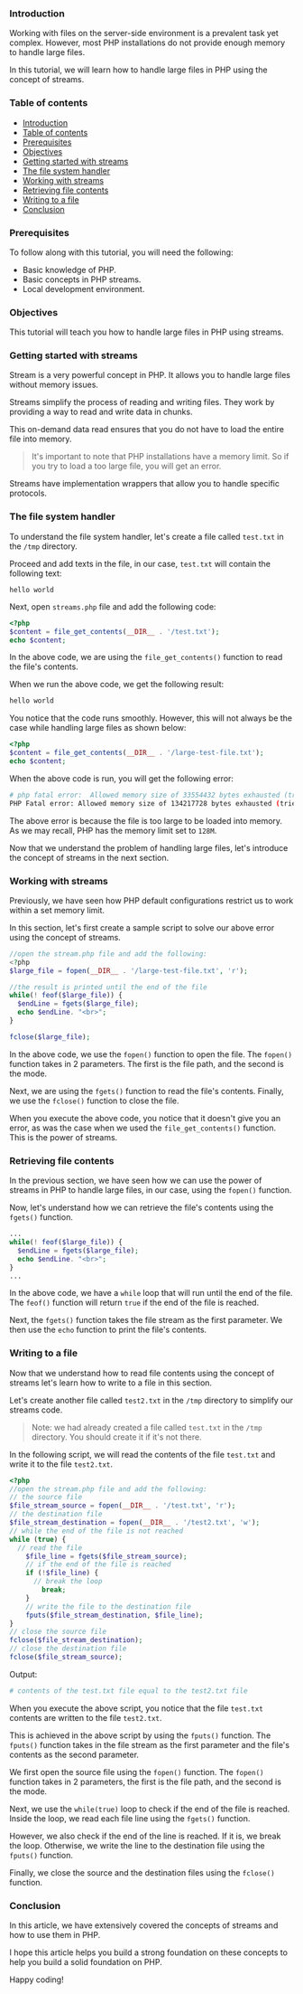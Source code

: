 ### Introduction
Working with files on the server-side environment is a prevalent task yet complex. However, most PHP installations do not provide enough memory to handle large files.

In this tutorial, we will learn how to handle large files in PHP using the concept of streams.

### Table of contents
- [Introduction](#introduction)
- [Table of contents](#table-of-contents)
- [Prerequisites](#prerequisites)
- [Objectives](#objectives)
- [Getting started with streams](#getting-started-with-streams)
- [The file system handler](#the-file-system-handler)
- [Working with streams](#working-with-streams)
- [Retrieving file contents](#retrieving-file-contents)
- [Writing to a file](#writing-to-a-file)
- [Conclusion](#conclusion)

### Prerequisites
To follow along with this tutorial, you will need the following:
- Basic knowledge of PHP.
- Basic concepts in PHP streams.
- Local development environment.

### Objectives
This tutorial will teach you how to handle large files in PHP using streams.

### Getting started with streams
Stream is a very powerful concept in PHP. It allows you to handle large files without memory issues.

Streams simplify the process of reading and writing files. They work by providing a way to read and write data in chunks.

This on-demand data read ensures that you do not have to load the entire file into memory.

> It's important to note that PHP installations have a memory limit. So if you try to load a too large file, you will get an error.

Streams have implementation wrappers that allow you to handle specific protocols.

### The file system handler
To understand the file system handler, let's create a file called `test.txt` in the `/tmp` directory.

Proceed and add texts in the file, in our case, `test.txt` will contain the following text:
```text
hello world
```

Next, open `streams.php` file and add the following code:
```php
<?php
$content = file_get_contents(__DIR__ . '/test.txt');
echo $content;
```

In the above code, we are using the `file_get_contents()` function to read the file's contents.

When we run the above code, we get the following result:
```bash
hello world
```

You notice that the code runs smoothly. However, this will not always be the case while handling large files as shown below:

```php
<?php
$content = file_get_contents(__DIR__ . '/large-test-file.txt');
echo $content;
```

When the above code is run, you will get the following error:
```bash
# php fatal error:  Allowed memory size of 33554432 bytes exhausted (tried to allocate 524288 bytes) in /tmp/streams.php on line 3
PHP Fatal error: Allowed memory size of 134217728 bytes exhausted (tried to allocate 1048576000 bytes)
```

The above error is because the file is too large to be loaded into memory. As we may recall, PHP has the memory limit set to `128M`.

Now that we understand the problem of handling large files, let's introduce the concept of streams in the next section.

### Working with streams
Previously, we have seen how PHP default configurations restrict us to work within a set memory limit.

In this section, let's first create a sample script to solve our above error using the concept of streams.
```php
//open the stream.php file and add the following:
<?php
$large_file = fopen(__DIR__ . '/large-test-file.txt', 'r');

//the result is printed until the end of the file
while(! feof($large_file)) {
  $endLine = fgets($large_file);
  echo $endLine. "<br>";
}

fclose($large_file);

```

In the above code, we use the `fopen()` function to open the file. The `fopen()` function takes in 2 parameters. The first is the file path, and the second is the mode.

Next, we are using the `fgets()` function to read the file's contents.
Finally, we use the `fclose()` function to close the file.

When you execute the above code, you notice that it doesn't give you an error, as was the case when we used the `file_get_contents()` function. This is the power of streams.

### Retrieving file contents
In the previous section, we have seen how we can use the power of streams in PHP to handle large files, in our case, using the `fopen()` function. 

Now, let's understand how we can retrieve the file's contents using the `fgets()` function.
```php
...
while(! feof($large_file)) {
  $endLine = fgets($large_file);
  echo $endLine. "<br>";
}
...
```

In the above code, we have a `while` loop that will run until the end of the file. The `feof()` function will return `true` if the end of the file is reached.

Next, the `fgets()` function takes the file stream as the first parameter. We then use the `echo` function to print the file's contents.

### Writing to a file
Now that we understand how to read file contents using the concept of streams let's learn how to write to a file in this section.  

Let's create another file called `test2.txt` in the `/tmp` directory to simplify our streams code.

> Note: we had already created a file called `test.txt` in the `/tmp` directory. You should create it if it's not there.

In the following script, we will read the contents of the file `test.txt` and write it to the file `test2.txt`.
```php
<?php
//open the stream.php file and add the following:
// the source file
$file_stream_source = fopen(__DIR__ . '/test.txt', 'r');
// the destination file
$file_stream_destination = fopen(__DIR__ . '/test2.txt', 'w');
// while the end of the file is not reached
while (true) {
  // read the file
    $file_line = fgets($file_stream_source);
    // if the end of the file is reached
    if (!$file_line) {
      // break the loop
        break;
    }
    // write the file to the destination file
    fputs($file_stream_destination, $file_line);
}
// close the source file
fclose($file_stream_destination);
// close the destination file
fclose($file_stream_source);

```

Output:
```bash
# contents of the test.txt file equal to the test2.txt file
```

When you execute the above script, you notice that the file `test.txt` contents are written to the file `test2.txt`.

This is achieved in the above script by using the `fputs()` function. The `fputs()` function takes in the file stream as the first parameter and the file's contents as the second parameter.

We first open the source file using the `fopen()` function. The `fopen()` function takes in 2 parameters, the first is the file path, and the second is the mode.

Next, we use the `while(true)` loop to check if the end of the file is reached. Inside the loop, we read each file line using the `fgets()` function.

However, we also check if the end of the line is reached. If it is, we break the loop. Otherwise, we write the line to the destination file using the `fputs()` function.

Finally, we close the source and the destination files using the `fclose()` function.

### Conclusion
In this article, we have extensively covered the concepts of streams and how to use them in PHP.

I hope this article helps you build a strong foundation on these concepts to help you build a solid foundation on PHP.

Happy coding!
